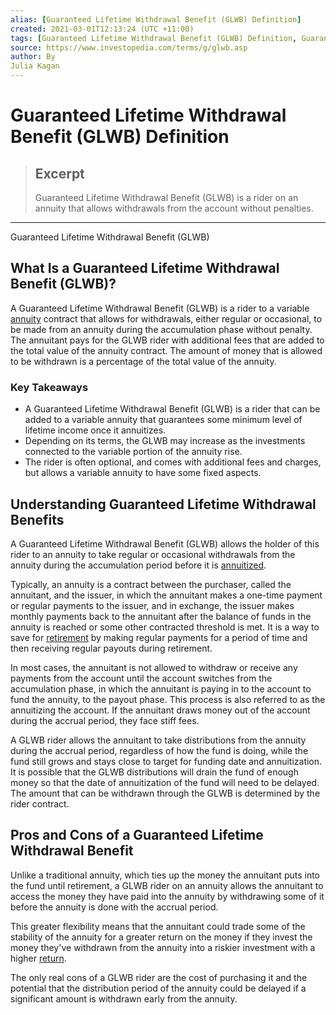 ```yaml
---
alias: [Guaranteed Lifetime Withdrawal Benefit (GLWB) Definition]
created: 2021-03-01T12:13:24 (UTC +11:00)
tags: [Guaranteed Lifetime Withdrawal Benefit (GLWB) Definition, Guaranteed Lifetime Withdrawal Benefit (GLWB)]
source: https://www.investopedia.com/terms/g/glwb.asp
author: By
Julia Kagan
---
```


# Guaranteed Lifetime Withdrawal Benefit (GLWB) Definition

> ## Excerpt
> Guaranteed Lifetime Withdrawal Benefit (GLWB) is a rider on an annuity that allows withdrawals from the account without penalties.

---

Guaranteed Lifetime Withdrawal Benefit (GLWB)
## What Is a Guaranteed Lifetime Withdrawal Benefit (GLWB)?

A Guaranteed Lifetime Withdrawal Benefit (GLWB) is a rider to a variable [annuity](https://www.investopedia.com/terms/a/annuity.asp) contract that allows for withdrawals, either regular or occasional, to be made from an annuity during the accumulation phase without penalty. The annuitant pays for the GLWB rider with additional fees that are added to the total value of the annuity contract. The amount of money that is allowed to be withdrawn is a percentage of the total value of the annuity.

### Key Takeaways

-   A Guaranteed Lifetime Withdrawal Benefit (GLWB) is a rider that can be added to a variable annuity that guarantees some minimum level of lifetime income once it annuitizes.
-   Depending on its terms, the GLWB may increase as the investments connected to the variable portion of the annuity rise.
-   The rider is often optional, and comes with additional fees and charges, but allows a variable annuity to have some fixed aspects.

## Understanding Guaranteed Lifetime Withdrawal Benefits

A Guaranteed Lifetime Withdrawal Benefit (GLWB) allows the holder of this rider to an annuity to take regular or occasional withdrawals from the annuity during the accumulation period before it is [annuitized](https://www.investopedia.com/terms/a/annuitization.asp).

Typically, an annuity is a contract between the purchaser, called the annuitant, and the issuer, in which the annuitant makes a one-time payment or regular payments to the issuer, and in exchange, the issuer makes monthly payments back to the annuitant after the balance of funds in the annuity is reached or some other contracted threshold is met. It is a way to save for [retirement](https://www.investopedia.com/retirement/retirement-income-planning/) by making regular payments for a period of time and then receiving regular payouts during retirement.

In most cases, the annuitant is not allowed to withdraw or receive any payments from the account until the account switches from the accumulation phase, in which the annuitant is paying in to the account to fund the annuity, to the payout phase. This process is also referred to as the annuitizing the account. If the annuitant draws money out of the account during the accrual period, they face stiff fees.

A GLWB rider allows the annuitant to take distributions from the annuity during the accrual period, regardless of how the fund is doing, while the fund still grows and stays close to target for funding date and annuitization. It is possible that the GLWB distributions will drain the fund of enough money so that the date of annuitization of the fund will need to be delayed. The amount that can be withdrawn through the GLWB is determined by the rider contract.

## Pros and Cons of a Guaranteed Lifetime Withdrawal Benefit

Unlike a traditional annuity, which ties up the money the annuitant puts into the fund until retirement, a GLWB rider on an annuity allows the annuitant to access the money they have paid into the annuity by withdrawing some of it before the annuity is done with the accrual period.

This greater flexibility means that the annuitant could trade some of the stability of the annuity for a greater return on the money if they invest the money they've withdrawn from the annuity into a riskier investment with a higher [return](https://www.investopedia.com/terms/r/return.asp).

The only real cons of a GLWB rider are the cost of purchasing it and the potential that the distribution period of the annuity could be delayed if a significant amount is withdrawn early from the annuity.
